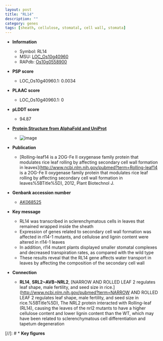 ```yaml
---
layout: post
title: "RL14"
description: ""
category: genes
tags: [sheath, cellulose, stomatal, cell wall, stomata]
---
```


* **Information**  
    + Symbol: RL14  
    + MSU: [LOC_Os10g40960](http://rice.plantbiology.msu.edu/cgi-bin/ORF_infopage.cgi?orf=LOC_Os10g40960)  
    + RAPdb: [Os10g0558900](http://rapdb.dna.affrc.go.jp/viewer/gbrowse_details/irgsp1?name=Os10g0558900)  

* **PSP score**  
    + LOC_Os10g40960.1: 0.0034 

* **PLAAC score**  
    + LOC_Os10g40960.1: 0 

* **pLDDT score**
    + 94.87

* **[Protein Structure from AlphaFold and UniProt](https://www.uniprot.org/uniprotkb/A0A0P0XX70/entry#structure)**
    + ![image](https://ricepsp.github.io/images/A/AF-A0A0P0XX70-F1.png)

* **Publication**  
    + [Rolling-leaf14 is a 2OG-Fe II oxygenase family protein that modulates rice leaf rolling by affecting secondary cell wall formation in leaves](http://www.ncbi.nlm.nih.gov/pubmed?term=Rolling-leaf14 is a 2OG-Fe II oxygenase family protein that modulates rice leaf rolling by affecting secondary cell wall formation in leaves%5BTitle%5D), 2012, Plant Biotechnol J.

* **Genbank accession number**  
    + [AK068525](http://www.ncbi.nlm.nih.gov/nuccore/AK068525)

* **Key message**  
    + RL14 was transcribed in sclerenchymatous cells in leaves that remained wrapped inside the sheath
    + Expression of genes related to secondary cell wall formation was affected in rl14-1 mutants, and cellulose and lignin content were altered in rl14-1 leaves
    + In addition, rl14 mutant plants displayed smaller stomatal complexes and decreased transpiration rates, as compared with the wild type
    + These results reveal that the RL14 gene affects water transport in leaves by affecting the composition of the secondary cell wall

* **Connection**  
    + __RL14__, __SRL2~AVB~NRL2__, [NARROW AND ROLLED LEAF 2 regulates leaf shape, male fertility, and seed size in rice.](http://www.ncbi.nlm.nih.gov/pubmed?term=NARROW AND ROLLED LEAF 2 regulates leaf shape, male fertility, and seed size in rice.%5BTitle%5D), The NRL2 protein interacted with Rolling-leaf (RL14), causing the leaves of the nrl2 mutants to have a higher cellulose content and lower lignin content than the WT, which may have been related to sclerenchymatous cell differentiation and tapetum degeneration

[//]: # * **Key figures**  


